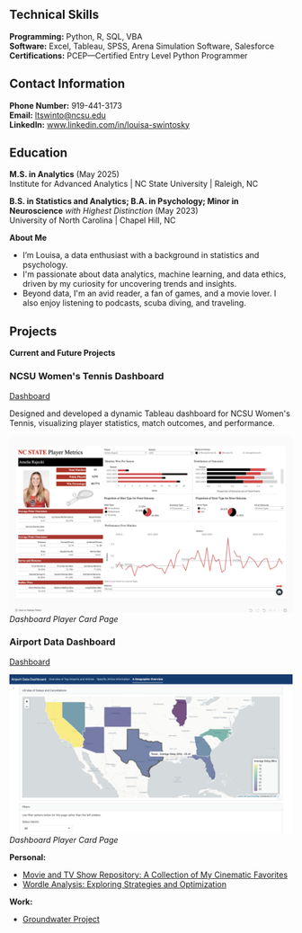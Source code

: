 ## Technical Skills
**Programming:** Python, R, SQL, VBA    
**Software:** Excel, Tableau, SPSS, Arena Simulation Software, Salesforce
**Certifications:** PCEP—Certified Entry Level Python Programmer

## Contact Information
**Phone Number:** 919-441-3173     
**Email:** ltswinto@ncsu.edu    
**LinkedIn:** www.linkedin.com/in/louisa-swintosky

## Education
**M.S. in Analytics** (May 2025)      
Institute for Advanced Analytics | NC State University | Raleigh, NC

**B.S. in Statistics and Analytics; B.A. in Psychology; Minor in Neuroscience** _with Highest Distinction_	(May 2023)    
University of North Carolina | Chapel Hill, NC

**About Me**
- I’m Louisa, a data enthusiast with a background in statistics and psychology.
- I'm passionate about data analytics, machine learning, and data ethics, driven by my curiosity for uncovering trends and insights.
- Beyond data, I'm an avid reader, a fan of games, and a movie lover. I also enjoy listening to podcasts, scuba diving, and traveling. 

## Projects


**Current and Future Projects**

### NCSU Women's Tennis Dashboard
[Dashboard](https://public.tableau.com/app/profile/louisa.swintosky/viz/NCStateWomensTennisMetrics-Orange5/HomePage)

Designed and developed a dynamic Tableau dashboard for NCSU Women's Tennis, visualizing player statistics, match outcomes, and performance.

![Dashboard Home Page](PlayerMetrics_all.png)
_Dashboard Player Card Page_

### Airport Data Dashboard
[Dashboard]([Predicting_NFL_Outcomes_Based_on_Weather.pdf](https://lswintosky.shinyapps.io/Airport_Data_Dashboard/))

![Dashboard Home Page](airport2.png)
_Dashboard Player Card Page_


**Personal:**
- [Movie and TV Show Repository: A Collection of My Cinematic Favorites](https://github.com/louisaswin/movierepository-)
- [Wordle Analysis: Exploring Strategies and Optimization](https://github.com/louisaswin/Wordle-Project)

**Work:**
- [Groundwater Project](https://github.com/louisaswin/groundwater)
